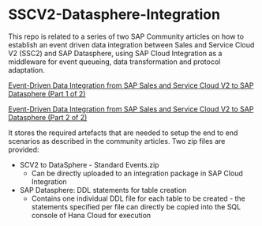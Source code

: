 # SSCV2-Datasphere-Integration
This repo is related to a series of two SAP Community articles on how to establish an event driven data integration between Sales and Service Cloud V2 (SSC2) and SAP Datasphere, using SAP Cloud Integration as a middleware for event queueing, data transformation and protocol adaptation. 

[Event-Driven Data Integration from SAP Sales and Service Cloud V2 to SAP Datasphere (Part 1 of 2)](https://community.sap.com/t5/crm-and-cx-blogs-by-sap/event-driven-data-integration-from-sap-sales-and-service-cloud-v2-to-sap/ba-p/14003914)

[Event-Driven Data Integration from SAP Sales and Service Cloud V2 to SAP Datasphere (Part 2 of 2)](https://community.sap.com/t5/crm-and-cx-blogs-by-sap/event-driven-data-integration-from-sap-sales-and-service-cloud-v2-to-sap/ba-p/14046866)

It stores the required artefacts that are needed to setup the end to end scenarios as described in the community articles.
Two zip files are provided:
* SCV2 to DataSphere - Standard Events.zip
  * Can be directly uploaded to an integration package in SAP Cloud Integration
* SAP Datasphere: DDL statements for table creation
  * Contains one individual DDL file for each table to be created - the statements specified per file can directly be copied into the SQL console of Hana Cloud for execution
